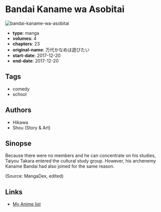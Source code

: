 # Bandai Kaname wa Asobitai

![bandai-kaname-wa-asobitai](https://cdn.myanimelist.net/images/manga/3/212194.jpg)

-   **type**: manga
-   **volumes**: 4
-   **chapters**: 23
-   **original-name**: 万代かなめは遊びたい
-   **start-date**: 2017-12-20
-   **end-date**: 2017-12-20

## Tags

-   comedy
-   school

## Authors

-   Hikawa
-   Shou (Story & Art)

## Sinopse

Because there were no members and he can concentrate on his studies, Taiyou Takara entered the cultural study group. However, his archenemy Kaname Bandai had also joined for the same reason.

(Source: MangaDex, edited)

## Links

-   [My Anime list](https://myanimelist.net/manga/115127/Bandai_Kaname_wa_Asobitai)
